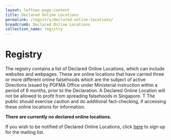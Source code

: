 ```yaml
---
layout: leftnav-page-content
title: Declared Online Locations
permalink: /registry/declared-online-locations/
breadcrumb: Declared Online Locations
collection_name: registry
---
```


# Registry


The registry contains a list of Declared Online Locations, which can include websites and webpages. 
These are online locations that have carried three or more different online falsehoods which are the subject of active Directions issued by POFMA Office under Ministerial instruction within a period of 6 months, prior to the Declaration.
A Declared Online Location will not be allowed to profit from spreading falsehoods in Singapore. T
The public should exercise caution and do additional fact-checking, if accessing these online locations for information. 

**There are currently no declared online locations.**

If you wish to be notified of Declared Online Locations, click [here](https://form.gov.sg/5d91d428f23aa800126c6335) to sign up for the mailing list. 

